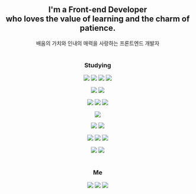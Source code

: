 <div align="center">
  
## I'm a Front-end Developer</br>who loves the value of learning and the charm of patience. 
배움의 가치와 인내의 매력을 사랑하는 프론트엔드 개발자 </br> </br>

### Studying
<img src="https://img.shields.io/badge/HTML5-white?style=flat-square&logo=HTML5&logoColor=E34F26"/> <img src="https://img.shields.io/badge/CSS3-white?style=flat-square&logo=CSS3&logoColor=1572B6"/> <img src="https://img.shields.io/badge/JavaScript-white?style=flat-square&logo=Javascript&logoColor=F7DF12"/> <img src="https://img.shields.io/badge/TypeScript-white?style=flat-square&logo=TypeScript&logoColor=3178C6"/> 

<img src="https://img.shields.io/badge/React-white?style=flat-square&logo=React&logoColor=61DAFB"/> <img src="https://img.shields.io/badge/Next.js-white?style=flat-square&logo=Next.js&logoColor=000000"/> 

<img src="https://img.shields.io/badge/StyledComponents-white?style=flat-square&logo=StyledComponents&logoColor=DB7093"/> <img src="https://img.shields.io/badge/TailwindCSS-white?style=flat-square&logo=TailwindCSS&logoColor=06B6D4"/> <img src="https://img.shields.io/badge/PostCSS-white?style=flat-square&logo=PostCSS&logoColor=DD3A0A"/>  

<img src="https://img.shields.io/badge/Redux-white?style=flat-square&logo=Redux&logoColor=764ABC"/> <br/>

<img src="https://img.shields.io/badge/ReactQuery-white?style=flat-square&logo=ReactQuery&logoColor=FF4154"/> <img src="https://img.shields.io/badge/SWR-white?style=flat-square&logo=SWR&logoColor=000000"/> 

<img src="https://img.shields.io/badge/Firebase-white?style=flat-square&logo=Firebase&logoColor=FFCA28"/> <img src="https://img.shields.io/badge/Sanity-white?style=flat-square&logo=Sanity&logoColor=F03E2F"/> <img src="https://img.shields.io/badge/Postman-white?style=flat-square&logo=postman&logoColor=FF6C37"/> 

<img src="https://img.shields.io/badge/VisualStudioCode-white?style=flat-square&logo=VisualStudioCode&logoColor=007ACC"/> <img src="https://img.shields.io/badge/Git-white?style=flat-square&logo=Git&logoColor=F05032"/> </br> </br>

### Me
<a href="https://kangmuni.notion.site/309f202d8fc34f8fbdd663411b4327a5"><img src="https://img.shields.io/badge/Notion-white?style=flat-square&logo=Notion&logoColor=000000"/></a> <a href="mailto:kangmoonee@gmail.com"><img src="https://img.shields.io/badge/Gmail-white?style=flat-square&logo=Gmail&logoColor=EA4335"/></a> <a href="https://github.com/kangmuni"><img src="https://img.shields.io/badge/GitHub-white?style=flat-square&logo=GitHub&logoColor=181717"/></a>
</div> 




